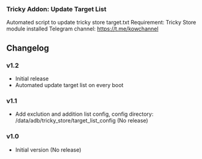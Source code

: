 ### Tricky Addon: Update Target List
Automated script to update tricky store target.txt
Requirement: Tricky Store module installed
Telegram channel: https://t.me/kowchannel

## Changelog
### v1.2
- Initial release
- Automated update target list on every boot

### v1.1
- Add exclution and addition list config, config directory: /data/adb/tricky_store/target_list_config (No release)

### v1.0
- Initial version (No release)
